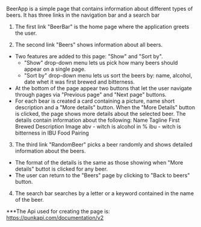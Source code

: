 BeerApp is a simple page that contains information about different types of beers. 
It has three links in the navigation bar and a search bar
1. The first link "BeerBar" is the home page where the application greets the user. 

2. The second link "Beers" shows information about all beers.
- Two features are added to this page: "Show" and "Sort by". 
    * "Show" drop-down menu lets us pick how many beers should appear on a single page. 
    * "Sort by" drop-down menu lets us sort the beers by: name, alcohol, date whet it was first brewed and bitterness.
- At the bottom of the page appear two buttons that let the user navigate through pages via "Previous page" and "Next page" buttons.
- For each bear is created a card containing a picture, name short description and a "More details" button. When the "More Details" button is clicked, the page shows more details about the selected beer. 
   The details contain information about the following:
      Name
      Tagline
      First Brewed
      Description
      Image
      abv - witch is alcohol in %
      ibu - witch is bitterness in IBU
      Food Pairing

3. The third link "RandomBeer" picks a beer randomly and shows detailed information about the beers. 
- The format of the details is the same as those showing when "More details" buttot is clicked for any beer. 
- The user can return to the "Beers" page by clicking to "Back to beers" button.

4. The search bar searches by a letter or a keyword contained in the name of the beer.


***The Api used for creating the page is: https://punkapi.com/documentation/v2
